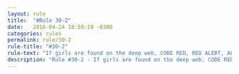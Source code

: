```yaml
---
layout: rule
title:  "#Rule 30-2"
date:   2016-04-24 18:59:19 -0300
categories: rules
permalink: rule/30-2
rule-title: "#30-2"
rule-text: "If girls are found on the deep web, CODE RED, RED ALERT, ALL SYSTEMS BREACHED!"
description: "Rule #30-2 - If girls are found on the deep web, CODE RED, RED ALERT, ALL SYSTEMS BREACHED!"
---
```

